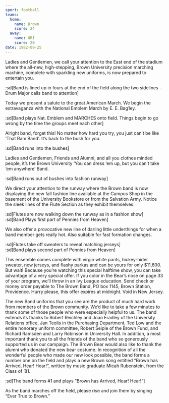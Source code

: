 ```yaml
---
sport: football
teams:
  home:
    name: Brown
    score: 24
  away:
    name: URI
    score: 20
date: 1982-09-25
---
```


Ladies and Gentlemen, we call your attention to the East end of the stadium where the all-new, high-stepping, Brown University precision marching machine, complete with sparkling new uniforms, is now prepared to entertain you.

:sd[Band is lined up in fours at the end of the field along the two sidelines - Drum Major calls band to attention]

Today we present a salute to the great American March. We begin the extravaganza with the National Emblem March by E. E. Bag1ey.

:sd[Band plays Nat. Emblem and MARCHES onto field. Things begin to go wrong by the time the groups meet each other]

Alright band, forget this! No matter how hard you try, you just can’t be like ‘That Ram Band’. It’s back to the bush for you.

:sd[Band runs into the bushes]

Ladies and Gentlemen, Friends and Alumni, and all you clothes minded people, it’s the Brown University ‘You can dress ‘em up, but you can’t take ‘em anywhere’ Band.

:sd[Band runs out of bushes into fashion runway]

We direct your attention to the runway where the Brown band is now displaying the new fall fashion line available at the Campus Shop in the basement of the University Bookstore or from the Salvation Army. Notice the sleek lines of the Flute Section as they exhibit themselves.

:sd[Flutes are now walking down the runway as in a fashion show]\
:sd[Band Plays first part of Pennies from Heaven]

We also offer a provocative new line of darling little underthings for when a band member gets really hot. Also suitable for fast formation changes.

:sd[Flutes take off sweaters to reveal matching jerseys]\
:sd[Band plays second part of Pennies from Heaven]

This ensemble comes complete with virgin white pants, hickey-hider sweater, new jerseys, and flashy parkas and can be yours for only $11,600. But wait! Because you’re watching this special halftime show, you can take advantage of a very special offer. If you color in the Bear’s nose on page 33 of your program, we’ll throw in an Ivy League education. Send check or money order payable to The Brown Band, PO box 1145, Brown Station, Providence. Hurry please, this offer expires at midnight. Void in New Jersey.

The new Band uniforms that you see are the product of much hard work from members of the Brown community. We’d like to take a few minutes to thank some of those people who were especially helpful to us. The band extends its thanks to Robert Reichley and Joan Fradley of the University Relations office, Jan Teolis in the Purchasing Department, Ted Low and the entire honorary uniform committee, Robert Seiple of the Brown Fund, and Richard Ramsden and Larry Robinson in University Hall. In addition, a most important thank you to all the friends of the band who so generously supported us in our campaign. The Brown Bear would also like to thank the alumni who donated the new bear costume. In recognition of all the wonderful people who made our new look possible, the band forms a number one on the field and plays a new Brown song entitled “Brown has Arrived, Hear! Hear!”, written by music graduate Micah Rubenstein, from the Class of ’81.

:sd[The band forms #1 and plays “Brown has Arrived, Hear! Hear!”]

As the band marches off the field, please rise and join them by singing “Ever True to Brown.”

